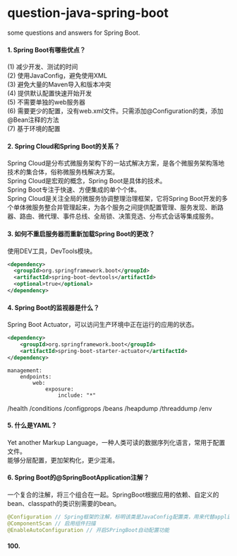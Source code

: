 # question-java-spring-boot
some questions and answers for Spring Boot.

#### 1. Spring Boot有哪些优点？
(1) 减少开发、测试的时间<br>
(2) 使用JavaConfig，避免使用XML<br>
(3) 避免大量的Maven导入和版本冲突<br>
(4) 提供默认配置快速开始开发<br>
(5) 不需要单独的web服务器<br>
(6) 需要更少的配置，没有web.xml文件。只需添加@Configuration的类，添加@Bean注释的方法<br>
(7) 基于环境的配置<br>

#### 2. Spring Cloud和Spring Boot的关系？
Spring Cloud是分布式微服务架构下的一站式解决方案，是各个微服务架构落地技术的集合体，俗称微服务栈解决方案。<br>
Spring Cloud是宏观的概念，Spring Boot是具体的技术。<br>
Spring Boot专注于快速、方便集成的单个个体。<br>
Spring Cloud是关注全局的微服务协调整理治理框架，它将Spring Boot开发的多个单体微服务整合并管理起来，为各个服务之间提供配置管理、服务发现、断路器、路由、微代理、事件总线、全局锁、决策竞选、分布式会话等集成服务。

#### 3. 如何不重启服务器而重新加载Spring Boot的更改？
使用DEV工具，DevTools模块。
```xml
<dependency>  
  <groupId>org.springframework.boot</groupId>    
  <artifactId>spring-boot-devtools</artifactId>  
  <optional>true</optional>
</dependency>
```

#### 4. Spring Boot的监视器是什么？
Spring Boot Actuator，可以访问生产环境中正在运行的应用的状态。
```xml
<dependency>
    <groupId>org.springframework.boot</groupId>
    <artifactId>spring-boot-starter-actuator</artifactId>
</dependency>
```
```
management:
    endpoints:
        web:
            exposure:
                include: "*"
```
/health
/conditions
/configprops
/beans
/heapdump
/threaddump
/env

#### 5. 什么是YAML？
Yet another Markup Language，一种人类可读的数据序列化语言，常用于配置文件。<br>
能够分层配置，更加架构化，更少混淆。

#### 6. Spring Boot的@SpringBootApplication注解？
一个复合的注解，将三个组合在一起。SpringBoot根据应用的依赖、自定义的bean、classpath的类识别需要的bean。
```java
@Configuration // Spring框架的注解，标明该类是JavaConfig配置类，用来代替applicationContext.xml配置文件
@ComponentScan // 启用组件扫描
@EnableAutoConfiguration // 开启SPringBoot自动配置功能
```






#### 100.

